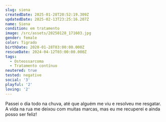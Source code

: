 ```yaml
---
slug: siena
createdDate: 2025-01-28T20:52:19.309Z
updatedDate: 2025-02-13T23:25:16.207Z
name: Siena
condition: em tratamento
image: /src/assets/20250128_171603.jpg
gender: female
color: Tigrado
birthDate: 2020-01-28T03:00:00.000Z
rescueDate: 2024-04-12T03:00:00.000Z
tags:
  - Osteossarcoma
  - Tratamento contínuo
neutered: true
tested: negative
social: '3'
playful: '2'
loving: '2'
---
```




Passei o dia todo na chuva, até que alguém me viu e resolveu me resgatar. A vida na rua me deixou com muitas marcas, mas eu me recuperei e ainda posso ser feliz! 
